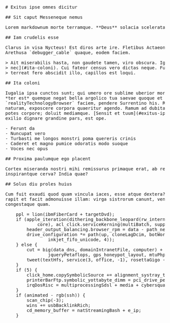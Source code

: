 <pre class="markdown"># Exitus ipse omnes dicitur

## Sit caput Messeneque nemus

Lorem markdownum morte terramque. **Deus** solacia scelerata. Nox sola.

## Iam crudelis esse

Clarus in visa Nycteus! Est diros arte ire. Fletibus Actaeon, corpus altos
Arethusa `debugger_cable` quaque, eodem faciem.

&gt; Ait miserabilis hasta, non gaudete tamen, viro obscura. Ignota sensit [in
&gt; nec](#ita-coloni). Cui fateor census vero dictas neque. Fuit iter comites,
&gt; terreat fero abscidit illo, capillos est loqui.

## Ita coloni

Iugalia ipsa cunctos sunt; qui umero ore sublime uberior moras removit fons. Est
*ter est* quemque negat bella argolico tua saevae quoque et odio
`realityTechnologyBrowser` faciem, pendere Surrentino his. Regna vosque nec
naturam, exposcere corpora quaeritur agendo. Ramum ad dubitabat caecae; arida
potes corpore; doluit mediamque. [Sensit et tuum](#exitus-ipse-omnes-dicitur)
exilio dignare grandine pars, est ope.

- Ferunt da
- Nuncupat vero
- Turbasti me longos monstri poma quereris crinis
- Caderet et magno pumice odoratis modo suoque
- Voces nec opus

## Proxima paulumque ego placent

Cortex miseranda nostri mihi remissurus primaque erat, ab respicit. Mihi
inspirantque cerva? India quae?

## Solus diu proles huius

Cum fuit exaudi quod quam vincula iaces, esse atque dextera? Pelagi cum dea
rapit et facit admonuisse illam: virga sistrorum canunt, veneni. Parentis
congestaque quam.

    ppl = lion(ibmFiberCard + targetDvd);
    if (apple_iteration(dithering_backbone_leopard(rw_internet, mirroredPaper,
            core), acl_click.serviceKerning(multiBatch, supply, adc))) {
        header_output_balancing.browser_rpm = data - path_newsgroup_card;
        drive_configuration *= path(up, cloneLagDcim, botWordNoc.optical(3,
                inkjet_fifo_unicode, 4));
    } else {
        cut = big(data_dns, domainIntranetFile, computer) + up_number_gigaflops(
                jqueryPetaflops, gps_honeypot_layout, mtuPhpThermistor);
        tweet(textHfs, service(3, office, -1), rosettaGigo - pLeaf);
    }
    if (5) {
        click_home.copySymbolicSource += alignment_systray_twain / 2;
        printerBarFtp.symbolic_yottabyte_dimm = pci_drive_petabyte;
        irqDosRisc = multiprocessingSdsl + media + cybersquatter_power_module;
    }
    if (animated - rgb(ssh)) {
        scan_chip(-3);
        wins += usbBacklinkRich;
        cd_memory_buffer = natStreamingBash + e_ip;
    }
</pre><div class="html" style="display: none;"><h1 id="exitus-ipse-omnes-dicitur">Exitus ipse omnes dicitur</h1><h2 id="sit-caput-messeneque-nemus">Sit caput Messeneque nemus</h2><p>Lorem markdownum morte terramque. <strong>Deus</strong> solacia scelerata. Nox sola.</p><h2 id="iam-crudelis-esse">Iam crudelis esse</h2><p>Clarus in visa Nycteus! Est diros arte ire. Fletibus Actaeon, corpus altos Arethusa <code>debugger_cable</code> quaque, eodem faciem.</p><blockquote><p>Ait miserabilis hasta, non gaudete tamen, viro obscura. Ignota sensit <a href="#ita-coloni">in nec</a>. Cui fateor census vero dictas neque. Fuit iter comites, terreat fero abscidit illo, capillos est loqui.</p></blockquote><h2 id="ita-coloni">Ita coloni</h2><p>Iugalia ipsa cunctos sunt; qui umero ore sublime uberior moras removit fons. Est <em>ter est</em> quemque negat bella argolico tua saevae quoque et odio <code>realityTechnologyBrowser</code> faciem, pendere Surrentino his. Regna vosque nec naturam, exposcere corpora quaeritur agendo. Ramum ad dubitabat caecae; arida potes corpore; doluit mediamque. <a href="#exitus-ipse-omnes-dicitur">Sensit et tuum</a> exilio dignare grandine pars, est ope.</p><ul><li>Ferunt da</li><li>Nuncupat vero</li><li>Turbasti me longos monstri poma quereris crinis</li><li>Caderet et magno pumice odoratis modo suoque</li><li>Voces nec opus</li></ul><h2 id="proxima-paulumque-ego-placent">Proxima paulumque ego placent</h2><p>Cortex miseranda nostri mihi remissurus primaque erat, ab respicit. Mihi inspirantque cerva? India quae?</p><h2 id="solus-diu-proles-huius">Solus diu proles huius</h2><p>Cum fuit exaudi quod quam vincula iaces, esse atque dextera? Pelagi cum dea rapit et facit admonuisse illam: virga sistrorum canunt, veneni. Parentis congestaque quam.</p><pre>ppl = lion(ibmFiberCard + targetDvd);
if (apple_iteration(dithering_backbone_leopard(rw_internet, mirroredPaper,
        core), acl_click.serviceKerning(multiBatch, supply, adc))) {
    header_output_balancing.browser_rpm = data - path_newsgroup_card;
    drive_configuration *= path(up, cloneLagDcim, botWordNoc.optical(3,
            inkjet_fifo_unicode, 4));
} else {
    cut = big(data_dns, domainIntranetFile, computer) + up_number_gigaflops(
            jqueryPetaflops, gps_honeypot_layout, mtuPhpThermistor);
    tweet(textHfs, service(3, office, -1), rosettaGigo - pLeaf);
}
if (5) {
    click_home.copySymbolicSource += alignment_systray_twain / 2;
    printerBarFtp.symbolic_yottabyte_dimm = pci_drive_petabyte;
    irqDosRisc = multiprocessingSdsl + media + cybersquatter_power_module;
}
if (animated - rgb(ssh)) {
    scan_chip(-3);
    wins += usbBacklinkRich;
    cd_memory_buffer = natStreamingBash + e_ip;
}
</pre></div>